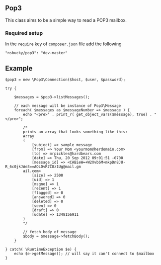 ## Pop3
This class aims to be a simple way to read a POP3 mailbox.

### Required setup
In the `require` key of `composer.json` file add the following

    "nsbucky/pop3": "dev-master"

## Example
    $pop3 = new \Pop3\Connection($host, $user, $password);

    try {

        $messages = $pop3->listMessages();

        // each message will be instance of Pop3\Message
        foreach( $messages as $messageNumber => $message ) {
            echo "<pre>" . print_r( get_object_vars($message), true) . "</pre>";

            /*
            prints an array that looks something like this:
            Array
            (
                [subject] => sample message
                [from] => Your Mom <yourmom@herdomain.com>
                [to] => mrpickles@hardbears.com
                [date] => Thu, 20 Sep 2012 09:01:51 -0700
                [message_id] => <CABieW=+W2Xvb6M+mkpDn8JU-R_6c0jkJAe3==AQLDvR7C8z1Ug@mail.gm
            ail.com>
                [size] => 2500
                [uid] => 1
                [msgno] => 1
                [recent] => 1
                [flagged] => 0
                [answered] => 0
                [deleted] => 0
                [seen] => 0
                [draft] => 0
                [udate] => 1348156911
            )
            */

            // fetch body of message
            $body = $message->fetchBody();
        }

    } catch( \RuntimeException $e) {
        echo $e->getMessage(); // will say it can't connect to $mailbox
    }

